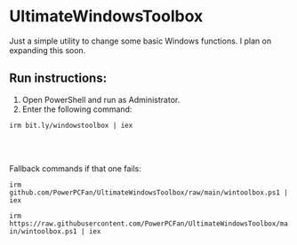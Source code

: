 # UltimateWindowsToolbox

Just a simple utility to change some basic Windows functions. I plan on expanding this soon. 

## Run instructions:
 1. Open PowerShell and run as Administrator.
 2. Enter the following command:

`irm bit.ly/windowstoolbox | iex`

<br>
<br>

Fallback commands if that one fails:

`irm github.com/PowerPCFan/UltimateWindowsToolbox/raw/main/wintoolbox.ps1 | iex`

`irm https://raw.githubusercontent.com/PowerPCFan/UltimateWindowsToolbox/main/wintoolbox.ps1 | iex`
